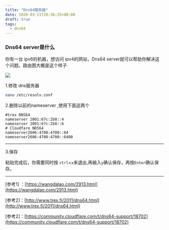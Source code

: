 ```yaml
---
title: "Dns64服务器"
date: 2020-03-21T20:36:25+08:00
draft: true
tags:
  - dns64
---
```


### Dns64 server是什么

你有一台 ipv6的机器，想访问 ipv4的网站，Dns64 server就可以帮助你解决这个问题。路由图大概是这个样子

![](https://img.yaleax.com/u-1641462757-2111149660-fm-26-gp-0.jpg)

1.修改 dns服务器

```bash
nano /etc/resolv.conf
```

2.删除以前的nameserver ,使用下面这两个

```
#trex DNS64
nameserver 2001:67c:2b0::4 
nameserver 2001:67c:2b0::6
# Cloudfare NDS64
nameserver2606:4700:4700::64
nameserver2606:4700:4700::6400
```

-----

3.保存

 粘贴完成后，你需要同时按 `ctrl`+`x`来退出,再输入`y`确认保存，再按`Enter`确认保存。

-----

[参考1] ：[https://wangdalao.com/2913.html](https://wangdalao.com/2913.html)

[参考2]：[http://www.trex.fi/2011/dns64.html](http://www.trex.fi/2011/dns64.html)

[参考2]：[https://community.cloudflare.com/t/dns64-support/18702](https://community.cloudflare.com/t/dns64-support/18702)

